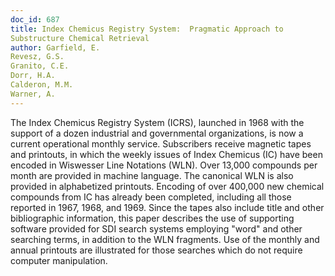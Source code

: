 ```yaml
---
doc_id: 687
title: Index Chemicus Registry System:  Pragmatic Approach to
Substructure Chemical Retrieval
author: Garfield, E.
Revesz, G.S.
Granito, C.E.
Dorr, H.A.
Calderon, M.M.
Warner, A.
---
```


The Index Chemicus Registry System (ICRS), launched in 1968 with the support
of a dozen industrial and governmental organizations, is now a current 
operational monthly service.  Subscribers receive magnetic tapes and printouts,
in which the weekly issues of Index Chemicus (IC) have been encoded in Wiswesser
Line Notations (WLN).  Over 13,000 compounds per month are provided in
machine language.  The canonical WLN is also provided in alphabetized printouts.
Encoding of over 400,000 new chemical compounds from IC has already been 
completed, including all those reported in 1967, 1968, and 1969.  Since the 
tapes also include title and other bibliographic information, this paper 
describes the use of supporting software provided for SDI search systems
employing "word" and other searching terms, in addition to the WLN fragments.
Use of the monthly and annual printouts are illustrated for those searches
which do not require computer manipulation.